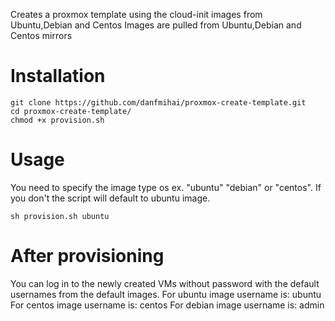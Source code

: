 
Creates a proxmox template using the cloud-init images from Ubuntu,Debian and Centos
Images are pulled from Ubuntu,Debian and Centos mirrors

# Installation
```
git clone https://github.com/danfmihai/proxmox-create-template.git
cd proxmox-create-template/
chmod +x provision.sh
```
# Usage
You need to specify the image type os ex. "ubuntu" "debian" or "centos". If you don't the script will default to ubuntu image.
```
sh provision.sh ubuntu
```
# After provisioning
You can log in to the newly created VMs without password with the default usernames from the default images.
For ubuntu image username is: ubuntu
For centos image username is: centos
For debian image username is: admin
